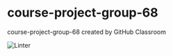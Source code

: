 # course-project-group-68
course-project-group-68 created by GitHub Classroom

![Linter](https://github.com/CS222-UIUC/course-project-group-68/.github/workflows/super-linter.yml/badge.svg)
